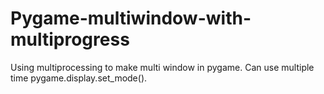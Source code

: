 # Pygame-multiwindow-with-multiprogress
Using multiprocessing to make multi window in pygame. Can use multiple time pygame.display.set_mode().
